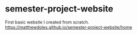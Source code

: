 # semester-project-website
First basic website I created from scratch. <br/>
https://matthewdoles.github.io/semester-project-website/home
